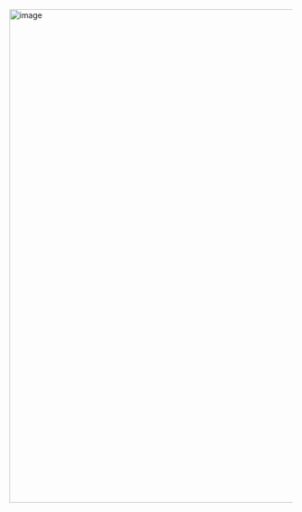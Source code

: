 
<img width="879" alt="image" src="https://github.com/user-attachments/assets/bfae41df-13fc-4034-9042-e8ac31348c2a" />
